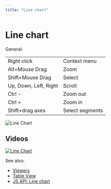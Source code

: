 ```yaml
---
title: "Line chart"
---
```

<!-- SUBTITLE: -->

# Line chart

General:

|                       |                 |
|-----------------------|-----------------|
| Right click           | Context menu    |
| Alt+Mouse Drag        | Zoom            |
| Shift+Mouse Drag      | Select          |
| Up, Down, Left, Right | Scroll          |
| Ctrl -                | Zoom out        |
| Ctrl +                | Zoom in         |
| Shift+drag axes       | Select segments |

![Line Chart](../../uploads/gifs/line-chart.gif "Line chart")

## Videos

[![Line Chart](../../uploads/youtube/visualizations2.png "Open on Youtube")](https://www.youtube.com/watch?v=7MBXWzdC0-I&t=934s)

See also:

* [Viewers](../viewers.md)
* [Table View](../../datagrok/table-view.md)
* [JS API: Line chart](https://public.datagrok.ai/js/samples/ui/viewers/types/line-chart)

